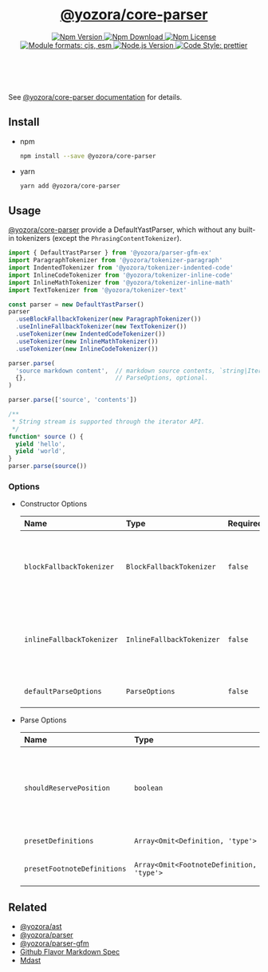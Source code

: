 <header>
  <h1 align="center">
    <a href="https://github.com/guanghechen/yozora/tree/main/packages/core-parser#readme">@yozora/core-parser</a>
  </h1>
  <div align="center">
    <a href="https://www.npmjs.com/package/@yozora/core-parser">
      <img
        alt="Npm Version"
        src="https://img.shields.io/npm/v/@yozora/core-parser.svg"
      />
    </a>
    <a href="https://www.npmjs.com/package/@yozora/core-parser">
      <img
        alt="Npm Download"
        src="https://img.shields.io/npm/dm/@yozora/core-parser.svg"
      />
    </a>
    <a href="https://www.npmjs.com/package/@yozora/core-parser">
      <img
        alt="Npm License"
        src="https://img.shields.io/npm/l/@yozora/core-parser.svg"
      />
    </a>
    <a href="#install">
      <img
        alt="Module formats: cjs, esm"
        src="https://img.shields.io/badge/module_formats-cjs%2C%20esm-green.svg"
      />
    </a>
    <a href="https://github.com/nodejs/node">
      <img
        alt="Node.js Version"
        src="https://img.shields.io/node/v/@yozora/core-parser"
      />
    </a>
    <a href="https://github.com/prettier/prettier">
      <img
        alt="Code Style: prettier"
        src="https://img.shields.io/badge/code_style-prettier-ff69b4.svg?style=flat-square"
      />
    </a>
  </div>
</header>
<br/>


See [@yozora/core-parser documentation](https://yozora.guanghechen.com/docs/package/core-parser) for details.


## Install

* npm

  ```bash
  npm install --save @yozora/core-parser
  ```

* yarn

  ```bash
  yarn add @yozora/core-parser
  ```

## Usage

[@yozora/core-parser][] provide a DefaultYastParser, which without any built-in
tokenizers (except the `PhrasingContentTokenizer`).

```typescript
import { DefaultYastParser } from '@yozora/parser-gfm-ex'
import ParagraphTokenizer from '@yozora/tokenizer-paragraph'
import IndentedTokenizer from '@yozora/tokenizer-indented-code'
import InlineCodeTokenizer from '@yozora/tokenizer-inline-code'
import InlineMathTokenizer from '@yozora/tokenizer-inline-math'
import TextTokenizer from '@yozora/tokenizer-text'

const parser = new DefaultYastParser()
parser
  .useBlockFallbackTokenizer(new ParagraphTokenizer())
  .useInlineFallbackTokenizer(new TextTokenizer())
  .useTokenizer(new IndentedCodeTokenizer())
  .useTokenizer(new InlineMathTokenizer())
  .useTokenizer(new InlineCodeTokenizer())

parser.parse(
  'source markdown content',  // markdown source contents, `string|Iterable<string>`
  {},                         // ParseOptions, optional.
)

parser.parse(['source', 'contents'])

/**
 * String stream is supported through the iterator API.
 */
function* source () {
  yield 'hello',
  yield 'world',
}
parser.parse(source())
```

### Options

* Constructor Options

  Name                      | Type                      | Required  | Description
  :-------------------------|:--------------------------|:----------|:------------
  `blockFallbackTokenizer`  | `BlockFallbackTokenizer`  | `false`   | Fallback tokenizer on processing block structure phase
  `inlineFallbackTokenizer` | `InlineFallbackTokenizer` | `false`   | Fallback tokenizer on processing inline structure phase
  `defaultParseOptions`     | `ParseOptions`            | `false`   | Default options for `parse()`

* Parse Options

  Name                        | Type                                      | Required  | Description
  :---------------------------|:------------------------------------------|:----------|:------------
  `shouldReservePosition`     | `boolean`                                 | `false`   | Whether it is necessary to reserve the position in the YastNode produced
  `presetDefinitions`         | `Array<Omit<Definition, 'type'>`          | `false`   | Preset definitions
  `presetFootnoteDefinitions` | `Array<Omit<FootnoteDefinition, 'type'>`  | `false`   | Preset footnote definitions


## Related

* [@yozora/ast][]
* [@yozora/parser][]
* [@yozora/parser-gfm][]
* [Github Flavor Markdown Spec][gfm-homepage]
* [Mdast][mdast-homepage]


[docpage]: https://yozora.guanghechen.com/docs/package/core-parser
[homepage]: https://github.com/guanghechen/yozora/tree/main/packages/core-parser#readme

<!-- yozora package link definitions -->
[@yozora/ast]:                          https://github.com/guanghechen/yozora/tree/main/packages/ast#readme
[@yozora/core-parser]:                  https://github.com/guanghechen/yozora/tree/main/packages/core-parser#readme
[@yozora/parser]:                       https://github.com/guanghechen/yozora/tree/main/packages/parser#readme
[@yozora/parser-gfm]:                   https://github.com/guanghechen/yozora/tree/main/packages/parser-gfm#readme
[@yozora/parser-gfm-ex]:                https://github.com/guanghechen/yozora/tree/main/packages/parser-gfm-ex#readme
[@yozora/tokenizer-admonition]:         https://github.com/guanghechen/yozora/tree/main/tokenizers/admonition#readme
[@yozora/tokenizer-autolink]:           https://github.com/guanghechen/yozora/tree/main/tokenizers/autolink#readme
[@yozora/tokenizer-autolink-extension]: https://github.com/guanghechen/yozora/tree/main/tokenizers/autolink-extension#readme
[@yozora/tokenizer-blockquote]:         https://github.com/guanghechen/yozora/tree/main/tokenizers/blockquote#readme
[@yozora/tokenizer-break]:              https://github.com/guanghechen/yozora/tree/main/tokenizers/break#readme
[@yozora/tokenizer-definition]:         https://github.com/guanghechen/yozora/tree/main/tokenizers/definition#readme
[@yozora/tokenizer-delete]:             https://github.com/guanghechen/yozora/tree/main/tokenizers/delete#readme
[@yozora/tokenizer-emphasis]:           https://github.com/guanghechen/yozora/tree/main/tokenizers/emphasis#readme
[@yozora/tokenizer-fenced-code]:        https://github.com/guanghechen/yozora/tree/main/tokenizers/fenced-code#readme
[@yozora/tokenizer-heading]:            https://github.com/guanghechen/yozora/tree/main/tokenizers/heading#readme
[@yozora/tokenizer-html-block]:         https://github.com/guanghechen/yozora/tree/main/tokenizers/html-block#readme
[@yozora/tokenizer-html-inline]:        https://github.com/guanghechen/yozora/tree/main/tokenizers/html-inline#readme
[@yozora/tokenizer-image]:              https://github.com/guanghechen/yozora/tree/main/tokenizers/image#readme
[@yozora/tokenizer-image-reference]:    https://github.com/guanghechen/yozora/tree/main/tokenizers/image-reference#readme
[@yozora/tokenizer-indented-code]:      https://github.com/guanghechen/yozora/tree/main/tokenizers/indented-code#readme
[@yozora/tokenizer-inline-code]:        https://github.com/guanghechen/yozora/tree/main/tokenizers/inline-code#readme
[@yozora/tokenizer-inline-math]:        https://github.com/guanghechen/yozora/tree/main/tokenizers/inline-math#readme
[@yozora/tokenizer-link]:               https://github.com/guanghechen/yozora/tree/main/tokenizers/link#readme
[@yozora/tokenizer-link-reference]:     https://github.com/guanghechen/yozora/tree/main/tokenizers/link-reference#readme
[@yozora/tokenizer-list]:               https://github.com/guanghechen/yozora/tree/main/tokenizers/list#readme
[@yozora/tokenizer-list-item]:          https://github.com/guanghechen/yozora/tree/main/tokenizers/list-item#readme
[@yozora/tokenizer-math]:               https://github.com/guanghechen/yozora/tree/main/tokenizers/math#readme
[@yozora/tokenizer-paragraph]:          https://github.com/guanghechen/yozora/tree/main/tokenizers/paragraph#readme
[@yozora/tokenizer-setext-heading]:     https://github.com/guanghechen/yozora/tree/main/tokenizers/setext-heading#readme
[@yozora/tokenizer-table]:              https://github.com/guanghechen/yozora/tree/main/tokenizers/table#readme
[@yozora/tokenizer-text]:               https://github.com/guanghechen/yozora/tree/main/tokenizers/text#readme
[@yozora/tokenizer-thematic-break]:     https://github.com/guanghechen/yozora/tree/main/tokenizers/thematic-break#readme


<!-- gfm link definitions -->
[gfm-homepage]: https://github.github.com/gfm
[mdast-homepage]: https://github.com/syntax-tree/mdast
[GFM Autolinks]: https://github.github.com/gfm/#autolinks
[GFM Autolinks (extension)]: https://github.github.com/gfm/#autolinks-extension-
[GFM blockquotes]: https://github.github.com/gfm/#block-quotes
[GFM hard line breaks]: https://github.github.com/gfm/#hard-line-breaks
[GFM soft line breaks]: https://github.github.com/gfm/#soft-line-breaks
[GFM link reference definitions]: https://github.github.com/gfm/#link-reference-definitions
[GFM strikethrough (extension)]: https://github.github.com/gfm/#strikethrough-extension-
[GFM emphasis and strong emphasis]: https://github.github.com/gfm/#emphasis-and-strong-emphasis
[GFM fenced code blocks]: https://github.github.com/gfm/#fenced-code-blocks
[GFM ATX headings]: https://github.github.com/gfm/#atx-headings
[GFM HTML blocks]: https://github.github.com/gfm/#html-blocks
[GFM raw HTML]: https://github.github.com/gfm/#raw-html
[GFM images]: https://github.github.com/gfm/#images
[GFM reference images]: https://github.github.com/gfm/#example-590
[GFM indented code blocks]: https://github.github.com/gfm/#indented-code-blocks
[GFM code spans]: https://github.github.com/gfm/#code-spans
[GFM links]: https://github.github.com/gfm/#links
[GFM reference links]: https://github.github.com/gfm/#reference-link
[GFM lists]: https://github.github.com/gfm/#lists
[GFM list items]: https://github.github.com/gfm/#list-items
[GFM task list items]: https://github.github.com/gfm/#task-list-items-extension-
[GFM paragraphs]: https://github.github.com/gfm/#paragraphs
[GFM setext headings]: https://github.github.com/gfm/#setext-headings
[GFM tables]: https://github.github.com/gfm/#tables-extension-
[GFM textual contents]: https://github.github.com/gfm/#textual-content
[GFM thematic breaks]: https://github.github.com/gfm/#thematic-breaks

